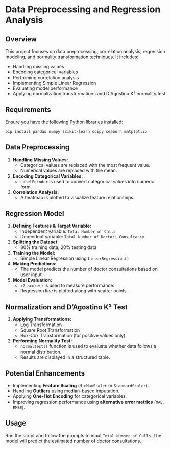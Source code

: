 # Data Preprocessing and Regression Analysis

## Overview
This project focuses on data preprocessing, correlation analysis, regression modeling, and normality transformation techniques. It includes:
- Handling missing values
- Encoding categorical variables
- Performing correlation analysis
- Implementing Simple Linear Regression
- Evaluating model performance
- Applying normalization transformations and D'Agostino K² normality test

## Requirements
Ensure you have the following Python libraries installed:
```bash
pip install pandas numpy scikit-learn scipy seaborn matplotlib
```

## Data Preprocessing
1. **Handling Missing Values:**
   - Categorical values are replaced with the most frequent value.
   - Numerical values are replaced with the mean.
2. **Encoding Categorical Variables:**
   - `LabelEncoder` is used to convert categorical values into numeric form.
3. **Correlation Analysis:**
   - A heatmap is plotted to visualize feature relationships.

## Regression Model
1. **Defining Features & Target Variable:**
   - Independent variable: `Total Number of Calls`
   - Dependent variable: `Total Number of Doctors Consultancy`
2. **Splitting the Dataset:**
   - 80% training data, 20% testing data
3. **Training the Model:**
   - Simple Linear Regression using `LinearRegression()`
4. **Making Predictions:**
   - The model predicts the number of doctor consultations based on user input.
5. **Model Evaluation:**
   - `r2_score()` is used to measure performance.
   - Regression line is plotted along with scatter points.

## Normalization and D’Agostino K² Test
1. **Applying Transformations:**
   - Log Transformation
   - Square Root Transformation
   - Box-Cox Transformation (for positive values only)
2. **Performing Normality Test:**
   - `normaltest()` function is used to evaluate whether data follows a normal distribution.
   - Results are displayed in a structured table.

## Potential Enhancements
- Implementing **Feature Scaling** (`MinMaxScaler` or `StandardScaler`).
- Handling **Outliers** using median-based imputation.
- Applying **One-Hot Encoding** for categorical variables.
- Improving regression performance using **alternative error metrics** (`MAE`, `RMSE`).

## Usage
Run the script and follow the prompts to input `Total Number of Calls`. The model will predict the estimated number of doctor consultations.


